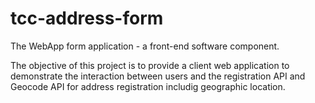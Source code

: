 # tcc-address-form

The WebApp form application - a front-end software component.

The objective of this project is to provide a client web application to demonstrate the interaction between users and the registration API and Geocode API for address registration includig geographic location.
